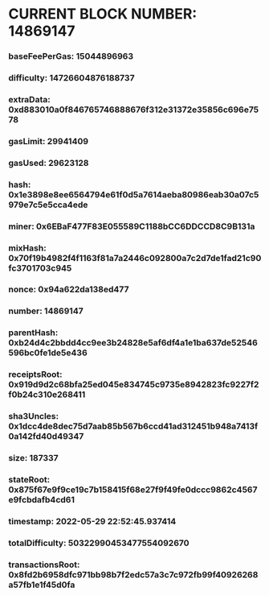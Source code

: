# CURRENT BLOCK NUMBER: 14869147

### baseFeePerGas: 15044896963
### difficulty: 14726604876188737
### extraData: 0xd883010a0f846765746888676f312e31372e35856c696e7578
### gasLimit: 29941409
### gasUsed: 29623128
### hash: 0x1e3898e8ee6564794e61f0d5a7614aeba80986eab30a07c5979e7c5e5cca4ede
### miner: 0x6EBaF477F83E055589C1188bCC6DDCCD8C9B131a
### mixHash: 0x70f19b4982f4f1163f81a7a2446c092800a7c2d7de1fad21c90fc3701703c945
### nonce: 0x94a622da138ed477
### number: 14869147
### parentHash: 0xb24d4c2bbdd4cc9ee3b24828e5af6df4a1e1ba637de52546596bc0fe1de5e436
### receiptsRoot: 0x919d9d2c68bfa25ed045e834745c9735e8942823fc9227f2f0b24c310e268411
### sha3Uncles: 0x1dcc4de8dec75d7aab85b567b6ccd41ad312451b948a7413f0a142fd40d49347
### size: 187337
### stateRoot: 0x875f67e9f9ce19c7b158415f68e27f9f49fe0dccc9862c4567e9fcbdafb4cd61
### timestamp: 2022-05-29 22:52:45.937414
### totalDifficulty: 50322990453477554092670
### transactionsRoot: 0x8fd2b6958dfc971bb98b7f2edc57a3c7c972fb99f40926268a57fb1e1f45d0fa

